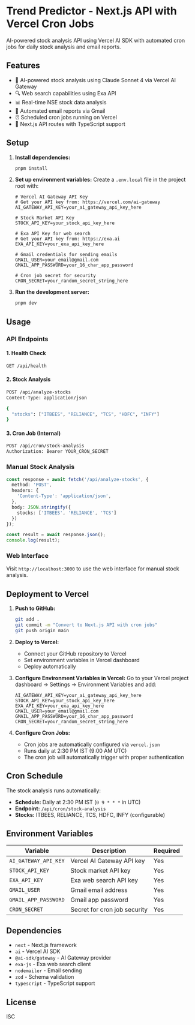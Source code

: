 # Trend Predictor - Next.js API with Vercel Cron Jobs

AI-powered stock analysis API using Vercel AI SDK with automated cron jobs for daily stock analysis and email reports.

## Features

- 🤖 AI-powered stock analysis using Claude Sonnet 4 via Vercel AI Gateway
- 🔍 Web search capabilities using Exa API
- 📊 Real-time NSE stock data analysis
- 📧 Automated email reports via Gmail
- ⏰ Scheduled cron jobs running on Vercel
- 🚀 Next.js API routes with TypeScript support

## Setup

1. **Install dependencies:**
   ```bash
   pnpm install
   ```

2. **Set up environment variables:**
   Create a `.env.local` file in the project root with:
   ```env
   # Vercel AI Gateway API Key
   # Get your API key from: https://vercel.com/ai-gateway
   AI_GATEWAY_API_KEY=your_ai_gateway_api_key_here

   # Stock Market API Key
   STOCK_API_KEY=your_stock_api_key_here

   # Exa API Key for web search
   # Get your API key from: https://exa.ai
   EXA_API_KEY=your_exa_api_key_here

   # Gmail credentials for sending emails
   GMAIL_USER=your_email@gmail.com
   GMAIL_APP_PASSWORD=your_16_char_app_password

   # Cron job secret for security
   CRON_SECRET=your_random_secret_string_here
   ```

3. **Run the development server:**
   ```bash
   pnpm dev
   ```

## Usage

### API Endpoints

#### 1. Health Check
```bash
GET /api/health
```

#### 2. Stock Analysis
```bash
POST /api/analyze-stocks
Content-Type: application/json

{
  "stocks": ["ITBEES", "RELIANCE", "TCS", "HDFC", "INFY"]
}
```

#### 3. Cron Job (Internal)
```bash
POST /api/cron/stock-analysis
Authorization: Bearer YOUR_CRON_SECRET
```

### Manual Stock Analysis
```typescript
const response = await fetch('/api/analyze-stocks', {
  method: 'POST',
  headers: {
    'Content-Type': 'application/json',
  },
  body: JSON.stringify({
    stocks: ['ITBEES', 'RELIANCE', 'TCS']
  })
});

const result = await response.json();
console.log(result);
```

### Web Interface
Visit `http://localhost:3000` to use the web interface for manual stock analysis.

## Deployment to Vercel

1. **Push to GitHub:**
   ```bash
   git add .
   git commit -m "Convert to Next.js API with cron jobs"
   git push origin main
   ```

2. **Deploy to Vercel:**
   - Connect your GitHub repository to Vercel
   - Set environment variables in Vercel dashboard
   - Deploy automatically

3. **Configure Environment Variables in Vercel:**
   Go to your Vercel project dashboard → Settings → Environment Variables and add:
   ```
   AI_GATEWAY_API_KEY=your_ai_gateway_api_key_here
   STOCK_API_KEY=your_stock_api_key_here
   EXA_API_KEY=your_exa_api_key_here
   GMAIL_USER=your_email@gmail.com
   GMAIL_APP_PASSWORD=your_16_char_app_password
   CRON_SECRET=your_random_secret_string_here
   ```

4. **Configure Cron Jobs:**
   - Cron jobs are automatically configured via `vercel.json`
   - Runs daily at 2:30 PM IST (9:00 AM UTC)
   - The cron job will automatically trigger with proper authentication

## Cron Schedule

The stock analysis runs automatically:
- **Schedule:** Daily at 2:30 PM IST (`0 9 * * *` in UTC)
- **Endpoint:** `/api/cron/stock-analysis`
- **Stocks:** ITBEES, RELIANCE, TCS, HDFC, INFY (configurable)

## Environment Variables

| Variable | Description | Required |
|----------|-------------|----------|
| `AI_GATEWAY_API_KEY` | Vercel AI Gateway API key | Yes |
| `STOCK_API_KEY` | Stock market API key | Yes |
| `EXA_API_KEY` | Exa web search API key | Yes |
| `GMAIL_USER` | Gmail email address | Yes |
| `GMAIL_APP_PASSWORD` | Gmail app password | Yes |
| `CRON_SECRET` | Secret for cron job security | Yes |

## Dependencies

- `next` - Next.js framework
- `ai` - Vercel AI SDK
- `@ai-sdk/gateway` - AI Gateway provider
- `exa-js` - Exa web search client
- `nodemailer` - Email sending
- `zod` - Schema validation
- `typescript` - TypeScript support

## License

ISC
